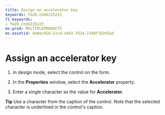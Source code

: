 ```yaml
---
title: Assign an accelerator key
keywords: fm20.chm5225223
f1_keywords:
- fm20.chm5225223
ms.prod: MULTIPLEPRODUCTS
ms.assetid: eb0ec91d-21cd-a563-7524-7140f1b3d5ad
---
```



# Assign an accelerator key




1. In design mode, select the control on the form.
    
2. In the  **Properties** window, select the **Accelerator** property.
    
3. Enter a single character as the value for  **Accelerator**.
    




 **Tip**  Use a character from the caption of the control. Note that the selected character is underlined in the control's caption.


